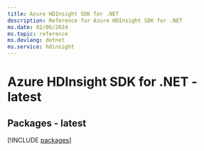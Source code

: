 ```yaml
---
title: Azure HDInsight SDK for .NET
description: Reference for Azure HDInsight SDK for .NET
ms.date: 02/06/2024
ms.topic: reference
ms.devlang: dotnet
ms.service: hdinsight
---
```

# Azure HDInsight SDK for .NET - latest
## Packages - latest
[!INCLUDE [packages](hdinsight-index.md)]
